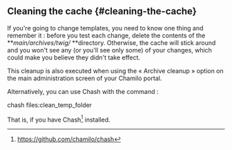 ## Cleaning the cache {#cleaning-the-cache}

If you&#039;re going to change templates, you need to know one thing and remember it : before you test each change, delete the contents of the **_main/archives/twig/_ **directory. Otherwise, the cache will stick around and you won&#039;t see any (or you&#039;ll see only some) of your changes, which could make you believe they didn&#039;t take effect.

This cleanup is also executed when using the « Archive cleanup » option on the main administration screen of your Chamilo portal.

Alternatively, you can use Chash with the command :

chash files:clean_temp_folder

That is, if you have Chash[^6] installed.

[^6]: https://github.com/chamilo/chash